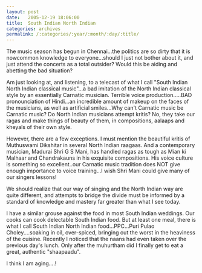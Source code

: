 ```yaml
---
layout: post
date:	2005-12-19 18:06:00
title:  South Indian North Indian
categories: archives
permalink: /:categories/:year/:month/:day/:title/
---
```

The music season has begun in Chennai...the politics are so dirty that it is nowcommon knowledge to everyone...should I just not bother about it, and just attend the concerts as a total outsider? Would this be aiding and abetting the bad situation?

Am just looking at, and listening, to a telecast of what I call "South Indian North Indian classical music"...a bad imitation of the North Indian classical style by an essentially Carnatic musician.  Terrible voice production.....BAD pronounciation of Hindi...an incredible amount of makeup on the faces of the musicians, as well as artificial smiles...Why can't Carnatic music be Carnatic music? Do North Indian musicians attempt kritis? No, they take our ragas and make things of beauty of them, in compositions, aalaaps and kheyals of their own style.

However, there are a few exceptions. I must mention the beautiful kritis of Muthuswami Dikshitar in several North Indian raagaas. And a contemporary musician, Madurai Shri G S Mani, has handled ragas as tough as Mian ki Malhaar and Chandrakauns in his exquisite compositions. His voice culture is something so excellent..our Carnatic music tradition does NOT give enough importance to voice training...I wish Shri Mani could give many of our singers lessons!

We should realize that our way of singing and the North Indian way are quite different, and attempts to bridge the divide must be informed by a standard of knowledge and mastery far greater than what I see today. 

I have a similar grouse against the food in most South Indian weddings. Our cooks can cook delectable South Indian food. But at least one meal, there is what I call South Indian North Indian food...PPC...Puri Pulao Choley....soaking in oil, over-spiced, bringing out the worst in the heaviness of the cuisine. Recently I noticed that the naans had even taken over the previous day's lunch. Only after the muhurtham did I finally get to eat a great, authentic "shaapaadu".

I think I am aging....!
